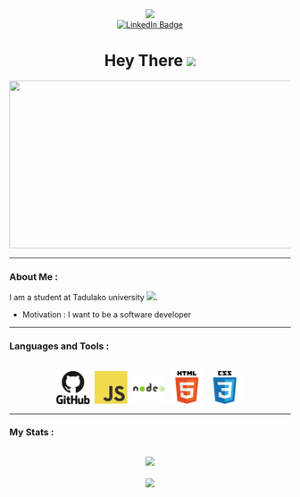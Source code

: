 <div id="header" align="center">
  <img src="https://c.tenor.com/N-fJ0Azh_ykAAAAM/cat-computer.gif" width="150"/>
  <div id="badges">
  <a href="https://www.linkedin.com/in/izon-masuara-929538248/">
    <img src="https://img.shields.io/badge/LinkedIn-blue?style=for-the-badge&logo=linkedin&logoColor=white" alt="LinkedIn Badge"/>
  </a>
</div>
<h1>
  Hey There
  <img src="https://media.giphy.com/media/hvRJCLFzcasrR4ia7z/giphy.gif" width="30px"/>
</h1>
<div align="center">
  <img src="https://media.giphy.com/media/dWesBcTLavkZuG35MI/giphy.gif" width="600" height="300"/>
</div>
</div>

---
### About Me :
I am a student at Tadulako university <img src="https://media.giphy.com/media/WUlplcMpOCEmTGBtBW/giphy.gif" width="30">.
- Motivation : I want to be a software developer

---
### Languages and Tools :
</br>
<div align="center">
<img src="https://raw.githubusercontent.com/devicons/devicon/1119b9f84c0290e0f0b38982099a2bd027a48bf1/icons/github/github-original-wordmark.svg" title="Github" alt="Github" width="60" height="60"/>&nbsp;
<img src="https://raw.githubusercontent.com/devicons/devicon/1119b9f84c0290e0f0b38982099a2bd027a48bf1/icons/javascript/javascript-original.svg" title="Javascript" alt="Javascript" width="60" height="60"/>&nbsp;
<img src="https://raw.githubusercontent.com/devicons/devicon/master/icons/nodejs/nodejs-original-wordmark.svg" title="Nodejs" alt="Nodejs" width="60" height="60"/>&nbsp;
<img src="https://raw.githubusercontent.com/devicons/devicon/master/icons/html5/html5-original-wordmark.svg" title="Html" alt="Html" width="60" height="60"/>&nbsp;
<img src="https://raw.githubusercontent.com/devicons/devicon/master/icons/css3/css3-original-wordmark.svg" title="CSS" alt="CSS" width="60" height="60"/>&nbsp;
</div>

---
### My Stats :

</br>
<div align="center">
    <div style="padding-bottom:20px">
         <picture>
        <source media="(prefers-color-scheme: dark)" srcset="https://github-readme-streak-stats.herokuapp.com/?user=Wppq&theme=default&ring=32ADDD&background=C4CCDD&border=FFFFFF&stroke=000000&fire=E30000&currStreakNum=000000&sideNums=D04BDD&currStreakLabel=DD2727&sideLabels=EE7B00&dates=000000" />
        <img src="https://github-readme-streak-stats.herokuapp.com/?user=Wppq&theme=default&ring=32ADDD&background=C4CCDD&border=FFFFFF&stroke=000000&fire=E30000&currStreakNum=000000&sideNums=D04BDD&currStreakLabel=DD2727&sideLabels=EE7B00&dates=000000" />
    </picture>
    </div>
    <div>
        <picture>
        <source media="(prefers-color-scheme: dark)" srcset="https://github-readme-stats.vercel.app/api/top-langs/?username=Wppq&layout=compact&theme=vision-friendly-dark" />
        <img src="https://github-readme-stats.vercel.app/api/top-langs/?username=Wppq" />
    </picture>
    </div>
</div>
